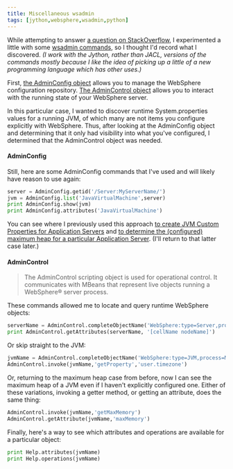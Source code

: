 ```yaml
---
title: Miscellaneous wsadmin
tags: [jython,websphere,wsadmin,python]
---
```

While attempting to answer [a question on StackOverflow](http://stackoverflow.com/questions/12034622/list-system-properties-in-websphere-7), I experimented a little with some [wsadmin commands](http://pic.dhe.ibm.com/infocenter/wasinfo/v7r0/index.jsp?topic=%2Fcom.ibm.websphere.express.doc%2Finfo%2Fexp%2Fae%2Fwelc6topscripting.html), so I thought I'd record what I discovered. _(I work with the Jython, rather than JACL, versions of the commands mostly because I like the idea of picking up a little of a new programming language which has other uses.)_  

First, [the AdminConfig object](http://pic.dhe.ibm.com/infocenter/wasinfo/v7r0/index.jsp?topic=%2Fcom.ibm.websphere.express.doc%2Finfo%2Fexp%2Fae%2Ftxml_adminconfig1.html) allows you to manage the WebSphere configuration repository. [The AdminControl object](http://pic.dhe.ibm.com/infocenter/wasinfo/v7r0/index.jsp?topic=%2Fcom.ibm.websphere.express.doc%2Finfo%2Fexp%2Fae%2Ftxml_admincontrolobj.html) allows you to interact with the running state of your WebSphere server.

In this particular case, I wanted to discover runtime System.properties values for a running JVM, of which many are not items you configure explicitly with WebSphere. Thus, after looking at the AdminConfig object and determining that it only had visibility into what you've configured, I determined that the AdminControl object was needed.

#### AdminConfig

Still, here are some AdminConfig commands that I've used and will likely have reason to use again:

```python
server = AdminConfig.getid('/Server:MyServerName/')  
jvm = AdminConfig.list('JavaVirtualMachine',server)  
print AdminConfig.show(jvm)  
print AdminConfig.attributes('JavaVirtualMachine')
```

You can see where I previously used this approach [to create JVM Custom Properties for Application Servers](https://www.ibm.com/developerworks/mydeveloperworks/blogs/Dougclectica/entry/wasadmin_script_to_set_websphere_jvm_properties7) and [to determine the (configured) maximum heap for a particular Application Server](https://www.ibm.com/developerworks/mydeveloperworks/blogs/Dougclectica/entry/wsadmin_script_to_check_the_jvm_heap_size_of_a_websphere_server1). (I'll return to that latter case later.)

#### AdminControl

> The AdminControl scripting object is used for operational control. It communicates with MBeans that represent live objects running a WebSphere® server process.

These commands allowed me to locate and query runtime WebSphere objects:

```python
serverName = AdminControl.completeObjectName('WebSphere:type=Server,process=MyServerName,*')  
print AdminControl.getAttributes(serverName, '[cellName nodeName]')
```

Or skip straight to the JVM:

```python
jvmName = AdminControl.completeObjectName('WebSphere:type=JVM,process=MyServerName,*')  
AdminControl.invoke(jvmName,'getProperty','user.timezone')
```

Or, returning to the maximum heap case from before, now I can see the maximum heap of a JVM even if I haven't explicitly configured one. Either of these variations, invoking a getter method, or getting an attribute, does the same thing:

```python
AdminControl.invoke(jvmName,'getMaxMemory')  
AdminControl.getAttribute(jvmName,'maxMemory')
```

Finally, here's a way to see which attributes and operations are available for a particular object:

```python
print Help.attributes(jvmName)  
print Help.operations(jvmName)
```

